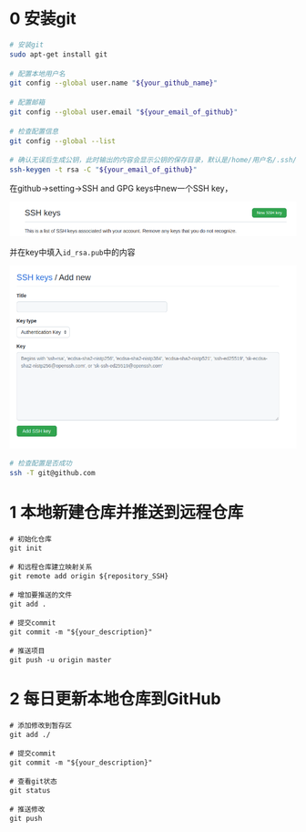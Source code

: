 # 0 安装git

```bash
# 安装git
sudo apt-get install git

# 配置本地用户名
git config --global user.name "${your_github_name}"

# 配置邮箱
git config --global user.email "${your_email_of_github}"

# 检查配置信息
git config --global --list

# 确认无误后生成公钥，此时输出的内容会显示公钥的保存目录，默认是/home/用户名/.ssh/id_rsa.pub
ssh-keygen -t rsa -C "${your_email_of_github}"
```



在github->setting->SSH and GPG keys中new一个SSH key，

![image-20230227095252864](git相关知识/image-20230227095252864.png)



并在key中填入`id_rsa.pub`中的内容

![image-20230227095346145](git相关知识/image-20230227095346145.png)



```bash
# 检查配置是否成功
ssh -T git@github.com
```



# 1 本地新建仓库并推送到远程仓库

```shell
# 初始化仓库
git init

# 和远程仓库建立映射关系
git remote add origin ${repository_SSH}

# 增加要推送的文件
git add . 

# 提交commit
git commit -m "${your_description}"

# 推送项目
git push -u origin master
```

# 2 每日更新本地仓库到GitHub

```shell
# 添加修改到暂存区
git add ./

# 提交commit
git commit -m "${your_description}"

# 查看git状态
git status

# 推送修改
git push
```

